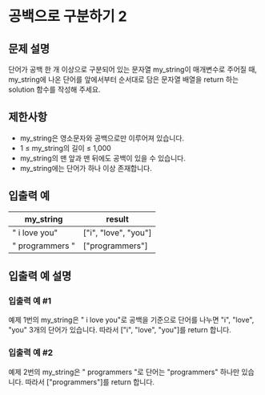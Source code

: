 # 공백으로 구분하기 2


## 문제 설명
단어가 공백 한 개 이상으로 구분되어 있는 문자열 my_string이 매개변수로 주어질 때, my_string에 나온 단어를 앞에서부터 순서대로 담은 문자열 배열을 return 하는 solution 함수를 작성해 주세요.

## 제한사항
- my_string은 영소문자와 공백으로만 이루어져 있습니다.
- 1 ≤ my_string의 길이 ≤ 1,000
- my_string의 맨 앞과 맨 뒤에도 공백이 있을 수 있습니다.
- my_string에는 단어가 하나 이상 존재합니다.

## 입출력 예
|my_string|result|
|-|-|
|" i    love  you"|["i", "love", "you"]|
|"    programmers  "|["programmers"]|

## 입출력 예 설명

### 입출력 예 #1
예제 1번의 my_string은 " i    love  you"로 공백을 기준으로 단어를 나누면 "i", "love", "you" 3개의 단어가 있습니다. 따라서 ["i", "love", "you"]를 return 합니다.

### 입출력 예 #2
예제 2번의 my_string은 "    programmers  "로 단어는 "programmers" 하나만 있습니다. 따라서 ["programmers"]를 return 합니다.